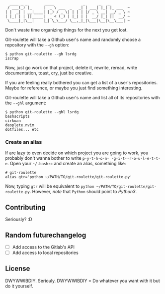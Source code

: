 ```
  ____ _ _        ____             _      _   _        
 / ___(_) |_     |  _ \ ___  _   _| | ___| |_| |_ ___  ~
| |  _| | __|____| |_) / _ \| | | | |/ _ \ __| __/ _ \ ~
| |_| | | ||_____|  _ < (_) | |_| | |  __/ |_| ||  __/ ~
 \____|_|\__|    |_| \_\___/ \__,_|_|\___|\__|\__\___| ~

```

Don't waste time organizing things for the next you get lost.

Git-roulette will take a Github user's name and randomly choose a repository
with the `--gh` option:

```
$ python git-roulette --gh lsrdg
iscrap
```
Now, just go work on that project, delete it, rewrite, reread, write
documentation, toast, cry, just be creative.

If you are feeling really bothered you can get a list of a user's repositories.
Maybe for reference, or maybe you just find something interesting.

Git-roulette will take a Github user's name and list all of its repositories with
the `--ghl` argument:

```
$ python git-roulette --ghl lsrdg
bashscripts
cirkoan
deoplete.nvim
dotfiles... etc
```
### Create an alias

If are lazy to even decide on which project you are going to work, you probably
don't wanna bother to write `p-y-t-h-o-n- -g-i-t--r-o-u-l-e-t-t-e`.
Open your `~/.bashrc` and create an alias, something like:

```
# git-roulette
alias gtr='python ~/PATH/TO/git-roulette/git-roulette.py'
```

Now, typing `gtr` will be equivalent to `python ~/PATH/TO/git-roulette/git-roulette.py`. 
However, *note* that `Python` should point to _Python3_.

## Contributing

Seriously? :D

## Random futurechangelog

- [ ] Add access to the Gitlab's API
- [ ] Add access to local repositories

## License

DWYWWIBDIY. Seriouly.
DWYWWIBDIY = Do whatever you want with it but do it yourself.
